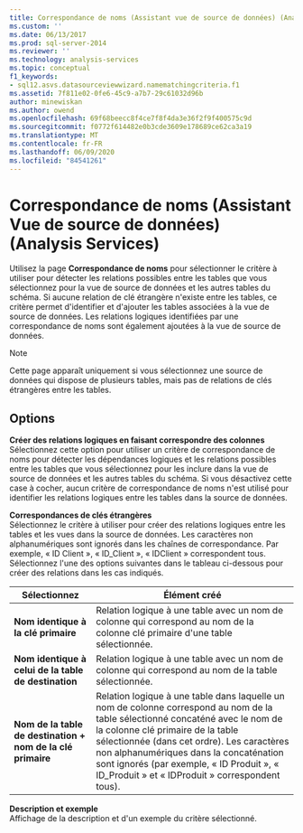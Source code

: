 ```yaml
---
title: Correspondance de noms (Assistant vue de source de données) (Analysis Services) | Microsoft Docs
ms.custom: ''
ms.date: 06/13/2017
ms.prod: sql-server-2014
ms.reviewer: ''
ms.technology: analysis-services
ms.topic: conceptual
f1_keywords:
- sql12.asvs.datasourceviewwizard.namematchingcriteria.f1
ms.assetid: 7f811e02-0fe6-45c9-a7b7-29c61032d96b
author: minewiskan
ms.author: owend
ms.openlocfilehash: 69f68beecc8f4ce7f8f4da3e36f2f9f400575c9d
ms.sourcegitcommit: f0772f614482e0b3cde3609e178689ce62ca3a19
ms.translationtype: MT
ms.contentlocale: fr-FR
ms.lasthandoff: 06/09/2020
ms.locfileid: "84541261"
---
```

# <a name="name-matching-data-source-view-wizard-analysis-services"></a>Correspondance de noms (Assistant Vue de source de données) (Analysis Services)
  Utilisez la page **Correspondance de noms** pour sélectionner le critère à utiliser pour détecter les relations possibles entre les tables que vous sélectionnez pour la vue de source de données et les autres tables du schéma. Si aucune relation de clé étrangère n'existe entre les tables, ce critère permet d'identifier et d'ajouter les tables associées à la vue de source de données. Les relations logiques identifiées par une correspondance de noms sont également ajoutées à la vue de source de données.  
  
> [!NOTE]  
>  Cette page apparaît uniquement si vous sélectionnez une source de données qui dispose de plusieurs tables, mais pas de relations de clés étrangères entre les tables.  
  
## <a name="options"></a>Options  
 **Créer des relations logiques en faisant correspondre des colonnes**  
 Sélectionnez cette option pour utiliser un critère de correspondance de noms pour détecter les dépendances logiques et les relations possibles entre les tables que vous sélectionnez pour les inclure dans la vue de source de données et les autres tables du schéma. Si vous désactivez cette case à cocher, aucun critère de correspondance de noms n'est utilisé pour identifier les relations logiques entre les tables dans la source de données.  
  
 **Correspondances de clés étrangères**  
 Sélectionnez le critère à utiliser pour créer des relations logiques entre les tables et les vues dans la source de données. Les caractères non alphanumériques sont ignorés dans les chaînes de correspondance. Par exemple, « ID Client », « ID_Client », « IDClient » correspondent tous. Sélectionnez l'une des options suivantes dans le tableau ci-dessous pour créer des relations dans les cas indiqués.  
  
|Sélectionnez|Élément créé|  
|------------|---------------|  
|**Nom identique à la clé primaire**|Relation logique à une table avec un nom de colonne qui correspond au nom de la colonne clé primaire d'une table sélectionnée.|  
|**Nom identique à celui de la table de destination**|Relation logique à une table avec un nom de colonne qui correspond au nom de la table sélectionnée.|  
|**Nom de la table de destination + nom de la clé primaire**|Relation logique à une table dans laquelle un nom de colonne correspond au nom de la table sélectionné concaténé avec le nom de la colonne clé primaire de la table sélectionnée (dans cet ordre). Les caractères non alphanumériques dans la concaténation sont ignorés (par exemple, « ID Produit », « ID_Produit » et « IDProduit » correspondent tous).|  
  
 **Description et exemple**  
 Affichage de la description et d'un exemple du critère sélectionné.  
  
  
